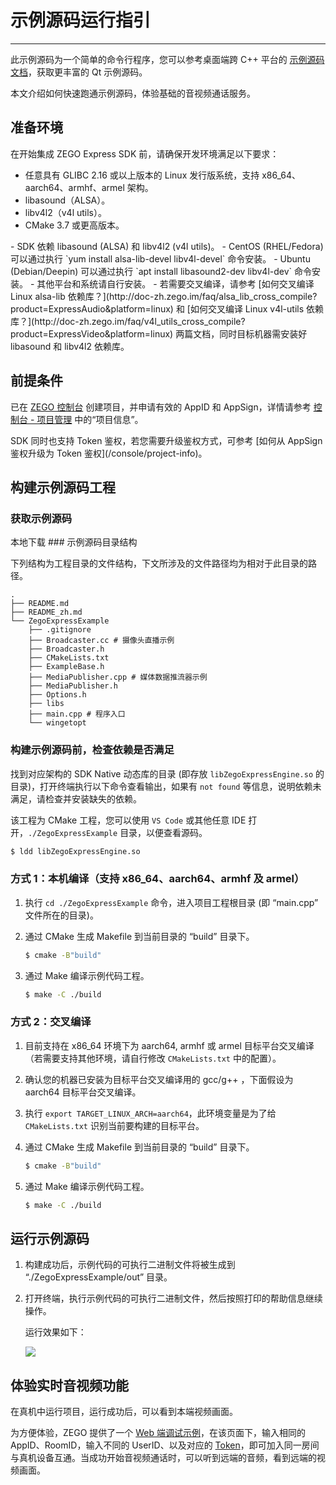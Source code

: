 # 示例源码运行指引

---


<Note title="说明">


此示例源码为一个简单的命令行程序，您可以参考桌面端跨 C++ 平台的 [示例源码文档](/real-time-video-windows-cpp/quick-start/run-example-code)，获取更丰富的 Qt 示例源码。

</Note>

本文介绍如何快速跑通示例源码，体验基础的音视频通话服务。

## 准备环境

在开始集成 ZEGO Express SDK 前，请确保开发环境满足以下要求：

- 任意具有 GLIBC 2.16 或以上版本的 Linux 发行版系统，支持 x86_64、aarch64、armhf、armel 架构。
- libasound（ALSA）。
- libv4l2（v4l utils）。
- CMake 3.7 或更高版本。

<Note title="说明">
- SDK 依赖 libasound (ALSA) 和 libv4l2 (v4l utils)。
- CentOS (RHEL/Fedora) 可以通过执行 `yum install alsa-lib-devel libv4l-devel` 命令安装。
- Ubuntu (Debian/Deepin) 可以通过执行 `apt install libasound2-dev libv4l-dev` 命令安装。
- 其他平台和系统请自行安装。
- 若需要交叉编译，请参考 [如何交叉编译 Linux alsa-lib 依赖库？](http://doc-zh.zego.im/faq/alsa_lib_cross_compile?product=ExpressAudio&platform=linux) 和 [如何交叉编译 Linux v4l-utils 依赖库？](http://doc-zh.zego.im/faq/v4l_utils_cross_compile?product=ExpressVideo&platform=linux) 两篇文档，同时目标机器需安装好 libasound 和 libv4l2 依赖库。
</Note>

## 前提条件

已在 [ZEGO 控制台](https://console.zego.im) 创建项目，并申请有效的 AppID 和 AppSign，详情请参考 [控制台 - 项目管理](/console/project-info) 中的“项目信息”。

<Warning title="注意">
SDK 同时也支持 Token 鉴权，若您需要升级鉴权方式，可参考 [如何从 AppSign 鉴权升级为 Token 鉴权](/console/project-info)。
</Warning>

## 构建示例源码工程

### 获取示例源码
<Card title="示例源码" href="https://artifact-demo.zego.im/express/example/video/linux_cli_cpp/ZegoExpressDemo_linux_cli_cpp.zip" target="_blank">
本地下载
</Card>
### 示例源码目录结构

下列结构为工程目录的文件结构，下文所涉及的文件路径均为相对于此目录的路径。

```tree
.
├── README.md
├── README_zh.md
└── ZegoExpressExample
    ├── .gitignore
    ├── Broadcaster.cc # 摄像头直播示例
    ├── Broadcaster.h
    ├── CMakeLists.txt
    ├── ExampleBase.h
    ├── MediaPublisher.cpp # 媒体数据推流器示例
    ├── MediaPublisher.h
    ├── Options.h
    ├── libs
    ├── main.cpp # 程序入口
    └── wingetopt
```

### 构建示例源码前，检查依赖是否满足

找到对应架构的 SDK Native 动态库的目录 (即存放 `libZegoExpressEngine.so` 的目录)，打开终端执行以下命令查看输出，如果有 `not found` 等信息，说明依赖未满足，请检查并安装缺失的依赖。

<Note title="说明">


该工程为 CMake 工程，您可以使用 `VS Code` 或其他任意 IDE 打开，`./ZegoExpressExample` 目录，以便查看源码。

</Note>

```sh
$ ldd libZegoExpressEngine.so
```

### 方式 1：本机编译（支持 x86_64、aarch64、armhf 及 armel）

1. 执行 `cd ./ZegoExpressExample` 命令，进入项目工程根目录 (即 “main.cpp” 文件所在的目录)。

2. 通过 CMake 生成 Makefile 到当前目录的 “build” 目录下。

    ```sh
    $ cmake -B"build"
    ```

3. 通过 Make 编译示例代码工程。

    ```sh
    $ make -C ./build
    ```

### 方式 2：交叉编译

1. 目前支持在 x86_64 环境下为 aarch64, armhf 或 armel 目标平台交叉编译（若需要支持其他环境，请自行修改 `CMakeLists.txt` 中的配置）。

2. 确认您的机器已安装为目标平台交叉编译用的 gcc/g++ ，下面假设为 aarch64 目标平台交叉编译。

3. 执行 `export TARGET_LINUX_ARCH=aarch64`，此环境变量是为了给 `CMakeLists.txt` 识别当前要构建的目标平台。

4. 通过 CMake 生成 Makefile 到当前目录的 “build” 目录下。

    ```sh
    $ cmake -B"build"
    ```

5. 通过 Make 编译示例代码工程。

    ```sh
    $ make -C ./build
    ```

## 运行示例源码

1. 构建成功后，示例代码的可执行二进制文件将被生成到 “./ZegoExpressExample/out” 目录。

2. 打开终端，执行示例代码的可执行二进制文件，然后按照打印的帮助信息继续操作。

    运行效果如下：

    <Frame width="512" height="auto" caption=""><img src="https://doc-media.zego.im/sdk-doc/Pics/Linux/Express/run_express_cpp_cli_demo.png" /></Frame>

## 体验实时音视频功能

在真机中运行项目，运行成功后，可以看到本端视频画面。

为方便体验，ZEGO 提供了一个 [Web 端调试示例](https://zegodev.github.io/zego-express-webrtc-sample/assistDev/index.html)，在该页面下，输入相同的 AppID、RoomID，输入不同的 UserID、以及对应的 [Token](/console/development-assistance/temporary-token)，即可加入同一房间与真机设备互通。当成功开始音视频通话时，可以听到远端的音频，看到远端的视频画面。

